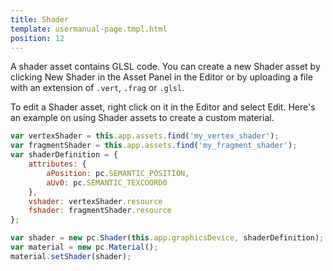 ```yaml
---
title: Shader
template: usermanual-page.tmpl.html
position: 12
---
```


A shader asset contains GLSL code. You can create a new Shader asset by clicking New Shader in the Asset Panel in the Editor or by uploading a file with an extension of ```.vert```, ```.frag``` or ```.glsl```.

To edit a Shader asset, right click on it in the Editor and select Edit. Here's an example on using Shader assets to create a custom material.

```javascript
var vertexShader = this.app.assets.find('my_vertex_shader');
var fragmentShader = this.app.assets.find('my_fragment_shader');
var shaderDefinition = {
    attributes: {
        aPosition: pc.SEMANTIC_POSITION,
        aUv0: pc.SEMANTIC_TEXCOORD0
    },
    vshader: vertexShader.resource
    fshader: fragmentShader.resource
};

var shader = new pc.Shader(this.app.graphicsDevice, shaderDefinition);
var material = new pc.Material();
material.setShader(shader);
```

